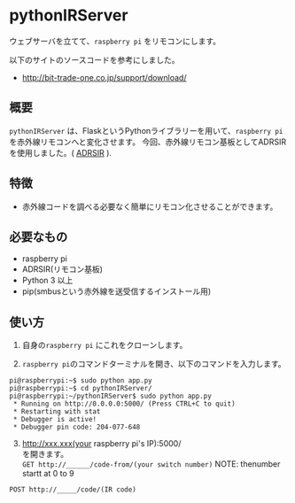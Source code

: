 # pythonIRServer

ウェブサーバを立てて、`raspberry pi` をリモコンにします。  

以下のサイトのソースコードを参考にしました。
- http://bit-trade-one.co.jp/support/download/

## 概要 

`pythonIRServer` は、FlaskというPythonライブラリーを用いて、`raspberry pi` を赤外線リモコンへと変化させます。
今回、赤外線リモコン基板としてADRSIRを使用しました。( [ADRSIR](http://bit-trade-one.co.jp/product/module/adrsir/) ).  

## 特徴

- 赤外線コードを調べる必要なく簡単にリモコン化させることができます。

## 必要なもの

- raspberry pi
- ADRSIR(リモコン基板)
- Python 3 以上
- pip(smbusという赤外線を送受信するインストール用)

## 使い方  


1. 自身の`raspberry pi` にこれをクローンします。

2. `raspberry pi`のコマンドターミナルを開き、以下のコマンドを入力します。 

``` terminal
pi@raspberrypi:~$ sudo python app.py
pi@raspberrypi:~$ cd pythonIRServer/
pi@raspberrypi:~/pythonIRServer$ sudo python app.py
 * Running on http://0.0.0.0:5000/ (Press CTRL+C to quit)
 * Restarting with stat
 * Debugger is active!
 * Debugger pin code: 204-077-648
```

3. http://xxx.xxx(your raspberry pi's IP):5000/  
を開きます。  
`GET http://______/code-from/(your switch number)`
NOTE: thenumber startt at 0 to 9

`POST http://_____/code/(IR code)`


